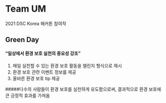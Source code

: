 # Team UM

2021 DSC Korea 해커톤 참여작


## Green Day

#### “일상에서 환경 보호 실천의 중요성 강조”

1. 매일 실천할 수 있는 환경 보호 활동을 챌린지 형식으로 제시
2. 환경 보호 관련 이벤트 정보를 제공
3. 올바른 환경 보호 tip 제공

#####다수의 사람들이 환경 보호를 실천하게 유도함으로써, 결과적으로 환경 보호에 큰 긍정적 효과를 가져옴
